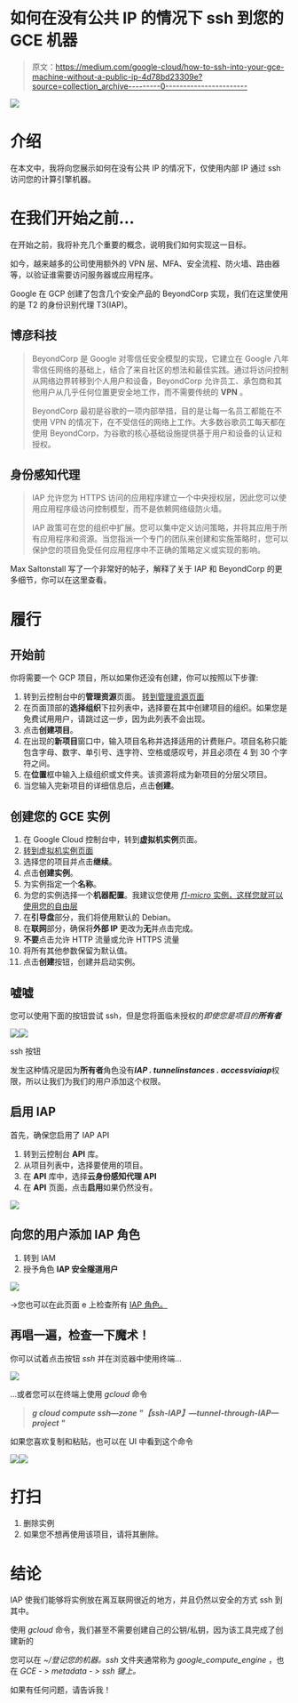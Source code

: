 # 如何在没有公共 IP 的情况下 ssh 到您的 GCE 机器

> 原文：<https://medium.com/google-cloud/how-to-ssh-into-your-gce-machine-without-a-public-ip-4d78bd23309e?source=collection_archive---------0----------------------->

![](img/ca5a6a4b0646c382ad3ec2de46707eaa.png)

# 介绍

在本文中，我将向您展示如何在没有公共 IP 的情况下，仅使用内部 IP 通过 ssh 访问您的计算引擎机器。

# 在我们开始之前…

在开始之前，我将补充几个重要的概念，说明我们如何实现这一目标。

如今，越来越多的公司使用额外的 VPN 层、MFA、安全流程、防火墙、路由器等，以验证谁需要访问服务器或应用程序。

Google 在 GCP 创建了包含几个安全产品的 BeyondCorp 实现，我们在这里使用的是 T2 的身份识别代理 T3(IAP)。

## **博彦科技**

> BeyondCorp 是 Google 对零信任安全模型的实现，它建立在 Google 八年零信任网络的基础上，结合了来自社区的想法和最佳实践。通过将访问控制从网络边界转移到个人用户和设备，BeyondCorp 允许员工、承包商和其他用户从几乎任何位置更安全地工作，而不需要传统的 **VPN** 。
> 
> BeyondCorp 最初是谷歌的一项内部举措，目的是让每一名员工都能在不使用 VPN 的情况下，在不受信任的网络上工作。大多数谷歌员工每天都在使用 BeyondCorp，为谷歌的核心基础设施提供基于用户和设备的认证和授权。

## 身份感知代理

> IAP 允许您为 HTTPS 访问的应用程序建立一个中央授权层，因此您可以使用应用程序级访问控制模型，而不是依赖网络级防火墙。
> 
> IAP 政策可在您的组织中扩展。您可以集中定义访问策略，并将其应用于所有应用程序和资源。当您指派一个专门的团队来创建和实施策略时，您可以保护您的项目免受任何应用程序中不正确的策略定义或实现的影响。

Max Saltonstall 写了一个非常好的帖子，解释了关于 IAP 和 BeyondCorp 的更多细节，你可以在这里查看。

# 履行

## 开始前

你将需要一个 GCP 项目，所以如果你还没有创建，你可以按照以下步骤:

1.  转到云控制台中的**管理资源**页面。
    [转到管理资源页面](https://console.cloud.google.com/cloud-resource-manager)
2.  在页面顶部的**选择组织**下拉列表中，选择要在其中创建项目的组织。如果您是免费试用用户，请跳过这一步，因为此列表不会出现。
3.  点击**创建项目**。
4.  在出现的**新项目**窗口中，输入项目名称并选择适用的计费账户。项目名称只能包含字母、数字、单引号、连字符、空格或感叹号，并且必须在 4 到 30 个字符之间。
5.  在**位置**框中输入上级组织或文件夹。该资源将成为新项目的分层父项目。
6.  当您输入完新项目的详细信息后，点击**创建**。

## 创建您的 GCE 实例

1.  在 Google Cloud 控制台中，转到**虚拟机实例**页面。
2.  [转到虚拟机实例页面](https://console.cloud.google.com/compute/instances)
3.  选择您的项目并点击**继续**。
4.  点击**创建实例**。
5.  为实例指定一个**名称**。
6.  为您的实例选择一个**机器配置**。我建议您使用 [*f1-micro* 实例，这样您就可以使用您的自由层](https://cloud.google.com/free)
7.  在**引导盘**部分，我们将使用默认的 Debian。
8.  在**联网**部分，确保将**外部 IP** 更改为**无**并点击完成。
9.  **不要**点击允许 HTTP 流量或允许 HTTPS 流量
10.  将所有其他参数保留为默认值。
11.  点击**创建**按钮，创建并启动实例。

## 嘘嘘

您可以使用下面的按钮尝试 ssh，但是您将面临未授权的*即使您是项目的**所有者***

![](img/90655c6fbef3a991e28c45cfb1399669.png)![](img/ca6e461167c7e06ea634c62ab7162565.png)

ssh 按钮

发生这种情况是因为**所有者**角色没有***IAP . tunnelinstances . accessviaiap***权限，所以让我们为我们的用户添加这个权限。

## **启用 IAP**

首先，确保您启用了 IAP API

1.  转到云控制台 **API** 库。
2.  从项目列表中，选择要使用的项目。
3.  在 **API** 库中，选择**云身份感知代理 API**
4.  在 **API** 页面，点击**启用**如果仍然没有。

![](img/18866ddf00c0fb9ad8f30ff91112e4b6.png)

## 向您的用户添加 IAP 角色

1.  转到 IAM
2.  授予角色 **IAP 安全隧道用户**

![](img/f1e6a3e99382e1e65ed47517e4647623.png)

→您也可以在此页面 e 上检查所有 [IAP 角色。](https://cloud.google.com/iap/docs/managing-access#roles)

## 再唱一遍，检查一下魔术！

你可以试着点击按钮 *ssh* 并在浏览器中使用终端…

![](img/90655c6fbef3a991e28c45cfb1399669.png)

…或者您可以在终端上使用 *gcloud* 命令

> ***g cloud compute ssh—zone "<region>【ssh-IAP】—tunnel-through-IAP—project "<project _ ID>***

如果您喜欢复制和粘贴，也可以在 UI 中看到这个命令

![](img/fe2c71a9842fd35980341d5024872699.png)![](img/6a6b4a24a198e5758ef8f041ad4cfa64.png)

# 打扫

1.  删除实例
2.  如果您不想再使用该项目，请将其删除。

# 结论

IAP 使我们能够将实例放在离互联网很近的地方，并且仍然以安全的方式 ssh 到其中。

使用 *gcloud* 命令，我们甚至不需要创建自己的公钥/私钥，因为该工具完成了创建新的

您可以在 *~/登记您的机器。ssh* 文件夹通常称为 *google_compute_engine* ，也在 *GCE - > metadata - > ssh 键上。*

如果有任何问题，请告诉我！